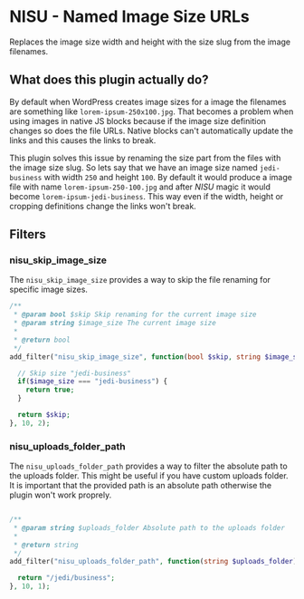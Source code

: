 # NISU - Named Image Size URLs

Replaces the image size width and height with the size slug from the image filenames. 


## What does this plugin actually do?

By default when WordPress creates image sizes for a image the filenames are something like `lorem-ipsum-250x100.jpg`. That becomes a problem when using images in native JS blocks because if the image size definition changes so does the file URLs. Native blocks can't automatically update the links and this causes the links to break. 

This plugin solves this issue by renaming the size part from the files with the image size slug. So lets say that we have an image size named `jedi-business` with width `250` and height `100`. By default it would produce a image file with name `lorem-ipsum-250-100.jpg` and after *NISU* magic it would become `lorem-ipsum-jedi-business`. This way even if the width, height or cropping definitions change the links won't break. 


## Filters


### nisu_skip_image_size

The `nisu_skip_image_size` provides a way to skip the file renaming for specific image sizes. 

```php
/**
 * @param bool $skip Skip renaming for the current image size
 * @param string $image_size The current image size
 * 
 * @return bool
 */
add_filter("nisu_skip_image_size", function(bool $skip, string $image_size){

  // Skip size "jedi-business"
  if($image_size === "jedi-business") {
    return true;
  }

  return $skip;
}, 10, 2);

```

### nisu_uploads_folder_path

The `nisu_uploads_folder_path` provides a way to filter the absolute path to the uploads folder. This might be useful if you have custom uploads folder. It is important that the provided path is an absolute path otherwise the plugin won't work proprely.

```php

/**
 * @param string $uploads_folder Absolute path to the uploads folder
 * 
 * @return string
 */
add_filter("nisu_uploads_folder_path", function(string $uploads_folder){

  return "/jedi/business";
}, 10, 1);
```
